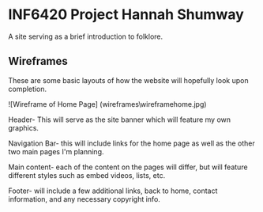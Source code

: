 # INF6420 Project Hannah Shumway

A site serving as a brief introduction to folklore.

## Wireframes

These are some basic layouts of how the website will hopefully look upon completion. 

![Wireframe of Home Page] (wireframes\wireframehome.jpg)

Header- This will serve as the site banner which will feature my own graphics.

Navigation Bar- this will include links for the home page as well as the other two main pages I'm planning.

Main content- each of the content on the pages will differ, but will feature different styles such as embed videos, lists, etc.

Footer- will include a few additional links, back to home, contact information, and any necessary copyright info.